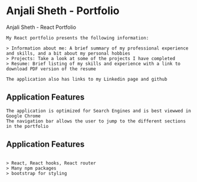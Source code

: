 # Anjali Sheth - Portfolio
Anjali Sheth - React Portfolio

```
My React portfolio presents the following information:

> Information about me: A brief summary of my professional experience and skills, and a bit about my personal hobbies 
> Projects: Take a look at some of the projects I have completed 
> Resume: Brief listing of my skills and experience with a link to download PDF version of the resume

The application also has links to my Linkedin page and github 
```
## Application Features

```
The application is optimized for Search Engines and is best viewwed in Google Chrome
The navigation bar allows the user to jump to the different sections in the portfolio

```
## Application Features

```

> React, React hooks, React router
> Many npm packages
> bootstrap for styling
